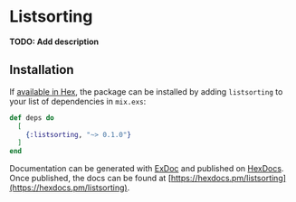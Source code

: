# Listsorting

**TODO: Add description**

## Installation

If [available in Hex](https://hex.pm/docs/publish), the package can be installed
by adding `listsorting` to your list of dependencies in `mix.exs`:

```elixir
def deps do
  [
    {:listsorting, "~> 0.1.0"}
  ]
end
```

Documentation can be generated with [ExDoc](https://github.com/elixir-lang/ex_doc)
and published on [HexDocs](https://hexdocs.pm). Once published, the docs can
be found at [https://hexdocs.pm/listsorting](https://hexdocs.pm/listsorting).

